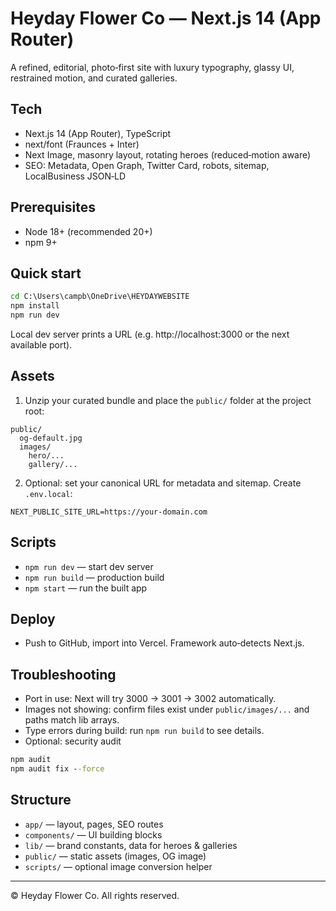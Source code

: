 # Heyday Flower Co — Next.js 14 (App Router)

A refined, editorial, photo‑first site with luxury typography, glassy UI, restrained motion, and curated galleries.

## Tech
- Next.js 14 (App Router), TypeScript
- next/font (Fraunces + Inter)
- Next Image, masonry layout, rotating heroes (reduced‑motion aware)
- SEO: Metadata, Open Graph, Twitter Card, robots, sitemap, LocalBusiness JSON‑LD

## Prerequisites
- Node 18+ (recommended 20+)
- npm 9+

## Quick start
```cmd
cd C:\Users\campb\OneDrive\HEYDAYWEBSITE
npm install
npm run dev
```
Local dev server prints a URL (e.g. http://localhost:3000 or the next available port).

## Assets
1) Unzip your curated bundle and place the `public/` folder at the project root:
```
public/
  og-default.jpg
  images/
    hero/...
    gallery/...
```
2) Optional: set your canonical URL for metadata and sitemap. Create `.env.local`:
```
NEXT_PUBLIC_SITE_URL=https://your-domain.com
```

## Scripts
- `npm run dev` — start dev server
- `npm run build` — production build
- `npm start` — run the built app

## Deploy
- Push to GitHub, import into Vercel. Framework auto‑detects Next.js.

## Troubleshooting
- Port in use: Next will try 3000 → 3001 → 3002 automatically.
- Images not showing: confirm files exist under `public/images/...` and paths match lib arrays.
- Type errors during build: run `npm run build` to see details.
- Optional: security audit
```cmd
npm audit
npm audit fix --force
```

## Structure
- `app/` — layout, pages, SEO routes
- `components/` — UI building blocks
- `lib/` — brand constants, data for heroes & galleries
- `public/` — static assets (images, OG image)
- `scripts/` — optional image conversion helper

---
© Heyday Flower Co. All rights reserved.
